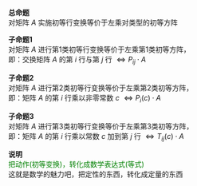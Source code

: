 **总命题**  
对矩阵 $A$ 实施初等行变换等价于左乘对类型的初等方阵  
  
**子命题1**  
对矩阵 $A$ 进行第1类初等行变换等价于左乘第1类初等方阵，  
即：交换矩阵 $A$ 的第 $i$ 行与第 $j$ 行 $\Leftrightarrow P_{ij}\cdot A$  
  
**子命题2**  
对矩阵 $A$ 进行第2类初等行变换等价于左乘第2类初等方阵，  
即：矩阵 $A$ 的第 $i$ 行乘以非零常数 $c$  $\Leftrightarrow P_i(c)\cdot A$  
  
**子命题3**  
对矩阵 $A$ 进行第3类初等行变换等价于左乘第3类初等方阵，  
即：矩阵 $A$ 的第 $i$ 行乘以常数 $c$ 加到第 $j$ 行 $\Leftrightarrow T_{ij}(c)\cdot A$  
  
**说明**  
<font color=green>把动作(初等变换)，转化成数学表达式(等式)</font>  
这就是数学的魅力吧，把定性的东西，转化成定量的东西  
